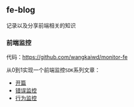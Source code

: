 ## fe-blog
记录以及分享前端相关的知识

### 前端监控

代码：https://github.com/wangkaiwd/monitor-fe

从0到1实现一个前端监控`SDK`系列文章：
* [开篇](https://github.com/wangkaiwd/fe-blog/issues/1)
* [错误监控](https://github.com/wangkaiwd/fe-blog/issues/2)
* [行为监控](https://github.com/wangkaiwd/fe-blog/issues/3)
